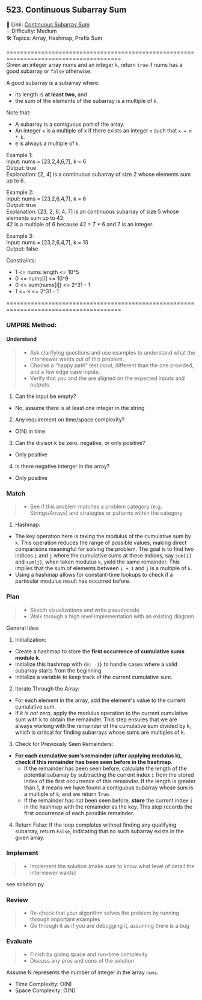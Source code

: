 ## 523. Continuous Subarray Sum
🔗  Link: [Continuous Subarray Sum](https://leetcode.com/problems/continuous-subarray-sum/description/)<br>
💡 Difficulty: Medium<br>
🛠️ Topics: Array, Hashmap, Prefix Sum<br>

=======================================================================================<br>
Given an integer array nums and an integer `k`, return `true` if nums has a good subarray or `false` otherwise.<br>

A good subarray is a subarray where:<br>
- its length is **at least two**, and
- the sum of the elements of the subarray is a multiple of `k`.


Note that:<br>
- A subarray is a contiguous part of the array.
- An integer `x` is a multiple of `k` if there exists an integer `n` such that `x = n * k`. 
- `0` is always a multiple of `k`.<br>


Example 1:<br>
Input: nums = [23,2,4,6,7], k = 6<br>
Output: true<br>
Explanation: [2, 4] is a continuous subarray of size 2 whose elements sum up to 6.<br>

Example 2:<br>
Input: nums = [23,2,6,4,7], k = 6<br>
Output: true<br>
Explanation: [23, 2, 6, 4, 7] is an continuous subarray of size 5 whose elements sum up to 42.<br>
42 is a multiple of 6 because 42 = 7 * 6 and 7 is an integer.<br>


Example 3:<br>
Input: nums = [23,2,6,4,7], k = 13<br>
Output: false<br>


Constraints:<br>
- 1 <= nums.length <= 10^5
- 0 <= nums[i] <= 10^9
- 0 <= sum(nums[i]) <= 2^31 - 1
- 1 <= k <= 2^31 - 1

=======================================================================================<br>
### UMPIRE Method:
#### Understand

> - Ask clarifying questions and use examples to understand what the interviewer wants out of this problem.
> - Choose a “happy path” test input, different than the one provided, and a few edge case inputs. 
> - Verify that you and the    are aligned on the expected inputs and outputs.
1. Can the input be empty?
- No, assume there is at least one integer in the string
2. Any requirement on time/space complexity?
- O(N) in time
3. Can the divisor k be zero, negative, or only positive?
- Only positive
4. Is there negative interger in the array?
- Only positive

### Match
> - See if this problem matches a problem category (e.g. Strings/Arrays) and strategies or patterns within the category

1) Hashmap:
- The key operation here is taking the modulus of the cumulative sum by `k`. This operation reduces the range of possible values, making direct comparisons meaningful for solving the problem. The goal is to find two indices `i` and `j` where the cumulative sums at these indices, say `sum[i]` and `sum[j]`, when taken modulus `k`, yield the same remainder. This implies that the sum of elements between `i + 1` and `j` is a multiple of `k`. 
- Using a hashmap allows for constant-time lookups to check if a particular modulus result has occurred before.



### Plan
> - Sketch visualizations and write pseudocode
> - Walk through a high level implementation with an existing diagram

General Idea: 


1) Initialization:
- Create a hashmap to store the **first occurrence of cumulative sums modulo k**. 
- Initialize this hashmap with `{0: -1}` to handle cases where a valid subarray starts from the beginning.
- Initialize a variable to keep track of the current cumulative sum.

2) Iterate Through the Array:
- For each element in the array, add the element's value to the current cumulative sum.
- If *k is not zero*, apply the modulus operation to the current cumulative sum with k to obtain the remainder. This step ensures that we are always working with the remainder of the cumulative sum divided by k, which is critical for finding subarrays whose sums are multiples of k.

3) Check for Previously Seen Remainders:
- **For each cumulative sum's remainder (after applying modulus k), check if this remainder has been seen before in the hashmap**.
    - If the remainder has been seen before, calculate the length of the potential subarray by subtracting the current index `i` from the stored index of the first occurrence of this remainder. If the length is greater than 1, it means we have found a contiguous subarray whose sum is a multiple of `k`, and we return `True`.
    - If the remainder has not been seen before, **store** the current index `i` in the hashmap with the remainder as the key. This step records the first occurrence of each possible remainder.

4) Return False:
If the loop completes without finding any qualifying subarray, return `False`, indicating that no such subarray exists in the given array.

### Implement
> - Implement the solution (make sure to know what level of detail the interviewer wants)

see solution.py

### Review
> - Re-check that your algorithm solves the problem by running through important examples
> - Go through it as if you are debugging it, assuming there is a bug
### Evaluate
> - Finish by giving space and run-time complexity
> - Discuss any pros and cons of the solution

Assume N represents the number of integer in the array `nums`.

- Time Complexity: O(N)
- Space Complexity: O(N)
  